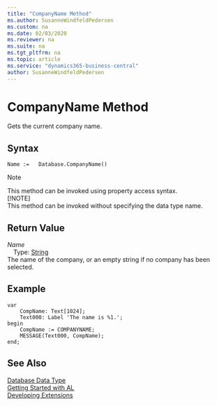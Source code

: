 ```yaml
---
title: "CompanyName Method"
ms.author: SusanneWindfeldPedersen
ms.custom: na
ms.date: 02/03/2020
ms.reviewer: na
ms.suite: na
ms.tgt_pltfrm: na
ms.topic: article
ms.service: "dynamics365-business-central"
author: SusanneWindfeldPedersen
---
```

[//]: # (START>DO_NOT_EDIT)
[//]: # (IMPORTANT:Do not edit any of the content between here and the END>DO_NOT_EDIT.)
[//]: # (Any modifications should be made in the .xml files in the ModernDev repo.)
# CompanyName Method
Gets the current company name.


## Syntax
```
Name :=   Database.CompanyName()
```
> [!NOTE]  
> This method can be invoked using property access syntax.  
> [!NOTE]  
> This method can be invoked without specifying the data type name.  


## Return Value
*Name*  
&emsp;Type: [String](../string/string-data-type.md)  
The name of the company, or an empty string if no company has been selected.  


[//]: # (IMPORTANT: END>DO_NOT_EDIT)

## Example  
```
var
    CompName: Text[1024];
    Text000: Label 'The name is %1.';
begin
    CompName := COMPANYNAME;  
    MESSAGE(Text000, CompName);  
end;
```  

## See Also
[Database Data Type](database-data-type.md)  
[Getting Started with AL](../../devenv-get-started.md)  
[Developing Extensions](../../devenv-dev-overview.md)